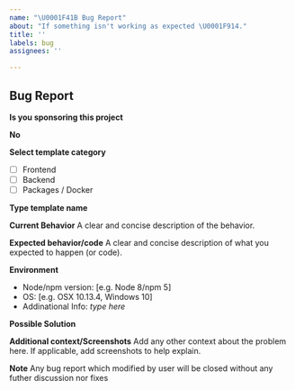 ```yaml
---
name: "\U0001F41B Bug Report"
about: "If something isn't working as expected \U0001F914."
title: ''
labels: bug
assignees: ''

---
```


## Bug Report

**Is you sponsoring this project**

<!-- Type Yes or No depending on your sponsorship -->

**No**

**Select template category**

- [ ] Frontend
- [ ] Backend
- [ ] Packages / Docker

**Type template name**

<!-- example, @dalisoft/create-react-app -->

**Current Behavior**
A clear and concise description of the behavior.


**Expected behavior/code**
A clear and concise description of what you expected to happen (or code).


**Environment**
- Node/npm version: [e.g. Node 8/npm 5]
- OS: [e.g. OSX 10.13.4, Windows 10]
- Addinational Info: _type here_

**Possible Solution**
<!--- Only if you have suggestions on a fix for the bug -->

**Additional context/Screenshots**
Add any other context about the problem here. If applicable, add screenshots to help explain.

**Note**
Any bug report which modified by user will be closed without any futher discussion nor fixes
